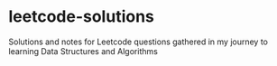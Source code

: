 # leetcode-solutions
Solutions and notes for Leetcode questions gathered in my journey to learning Data Structures and Algorithms
